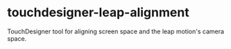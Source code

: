 # touchdesigner-leap-alignment
TouchDesigner tool for aligning screen space and the leap motion's camera space.
